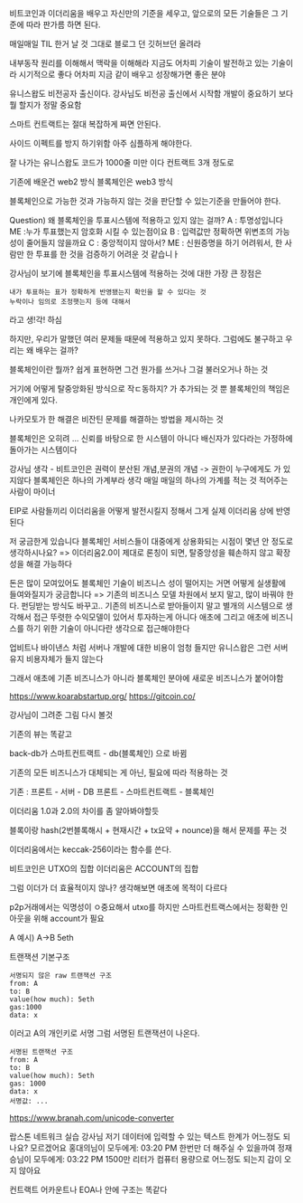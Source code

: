 비트코인과 이더리움을 배우고 자신만의 기준을 세우고,
앞으로의 모든 기술들은 그 기준에 따라 판가름 하면 된다.

매일매일 TIL 한거 날 것 그대로
블로그 던 깃허브던 올려라

내부동작 원리를 이해해서 맥락을 이해해라
지금도 어차피 기술이 발전하고 있는 기술이라 시기적으로 좋다
어차피 지금 같이 배우고 성장해가면 좋은 분야

유니스왑도 비전공자 출신이다.
강사님도 비전공 출신에서 시작함
개발이 중요하기 보다 뭘 할지가 정말 중요함

스마트 컨트랙트는
절대 복잡하게 짜면 안된다.

사이드 이펙트를 방지 하기위함
아주 심플하게 해야한다.

잘 나가는 유니스왑도 코드가 1000줄 미만 이다
컨트랙트 3개 정도로

기존에 배운건 web2 방식
블록체인은 web3 방식

블록체인으로 가능한 것과 가능하지 않는 것을 판단할 수 있는기준을 만들어야 한다.

Question) 왜 블록체인을 투표시스템에 적용하고 있지 않는 걸까?
A : 투명성입니다
ME :누가 투표했는지 암호화 시킬 수 있는점이요
B : 입력값만 정확하면 위변조의 가능성이 줄어들지 않을까요
C : 중앙적이지 않아서?
ME : 신원증명을 하기 어려워서, 한 사람만 한 투표를 한 것을 검증하기 어려운 것 같습니ㅏ

강사님이 보기에 블록체인을 투표시스템에 적용하는 것에 대한 가장 큰 장점은

```
내가 투표하는 표가 정확하게 반영됐는지 확인을 할 수 있다는 것
누락이나 임의로 조정햇는지 등에 대해서
```

라고 생!각! 하심

하지만, 우리가 말했던 여러 문제들 때문에 적용하고 있지 못하다.
그럼에도 불구하고 우리는 왜 배우는 걸까?

블록체인이란 뭘까?
쉽게 표현하면 그건 뭔가를 쓰거나 그걸 불러오거나 하는 것

거기에 어떻게 탈중앙화된 방식으로 작ㄷ동하지? 가 추가되는 것 뿐
블록체인의 책임은 개인에게 있다.

나카모토가 한 해결은
비잔틴 문제를 해결하는 방법을 제시하는 것

블록체인은 오히려 ...
신뢰를 바탕으로 한 시스템이 아니다
배신자가 있다라는 가정하에 돌아가는 시스템이다

강사님 생각 - 비트코인은 권력이 분산된 개념,분권의 개념 -> 권한이 누구에게도 가 있지않다
블록체인은 하나의 가계부라 생각
매일 매일의 하나의 가계를 적는 것
적어주는 사람이 마이너

EIP로 사람들끼리 이더리움을 어떻게 발전시킬지 정해서
그게 실제 이더리움 상에 반영된다

저 궁금한게 있습니다 블록체인 서비스들이 대중에게 상용화되는 시점이 몇년 안 정도로 생각하시나요?
=> 이더리움2.0이 제대로 론칭이 되면, 탈중앙성을 훼손하지 않고 확장성을 해결 가능하다

돈은 많이 모여있어도 블록체인 기술이 비즈니스 성이 떨어지는 거면 어떻게 실생활에 들여와질지가 궁금합니다
=> 기존의 비즈니스 모델 차원에서 보지 말고, 많이 바꿔야 한다. 펀딩받는 방식도 바꾸고..
기존의 비즈니스로 받아들이지 말고 별개의 시스템으로 생각해서 접근
뚜렷한 수익모델이 있어서 투자하는게 아니다 애초에
그리고 애초에 비즈니스를 하기 위한 기술이 아니다란 생각으로 접근해야한다

업비트나 바이낸스 처럼 서버나 개발에 대한 비용이 엄청 들지만
유니스왑은 그런 서버 유지 비용자체가 들지 않는다

그래서 애초에 기존 비즈니스가 아니라
블록체인 분야에 새로운 비즈니스가 붙어야함

https://www.koarabstartup.org/
https://gitcoin.co/

강사님이 그려준 그림 다시 볼것

기존의 뷰는 똑같고

back-db가 스마트컨트랙트 - db(블록체인)
으로 바뀜

기존의 모든 비즈니스가 대체되는 게 아닌,
필요에 따라 적용하는 것

기존 :
프론트 - 서버 - DB
프론트 - 스마트컨트랙트 - 블록체인

이더리움 1.0과 2.0의 차이를 좀 알아봐야할듯

블록이랑
hash(2번블록해시 + 현재시간 + tx요약 + nounce)을 해서
문제를 푸는 것

이더리움에서는 keccak-256이라는 함수를 쓴다.

비트코인은 UTXO의 집합
이더리움은 ACCOUNT의 집합

그럼 이더가 더 효율적이지 않나?
생각해보면 애초에 목적이 다르다

p2p거래에서는 익명성이 ㅇ중요해서 utxo를 하지만
스마트컨트랙스에서는 정확한 인아웃을 위해 account가 필요

A
예시)
A->B 5eth

트랜잭션 기본구조

```
서명되지 않은 raw 트랜잭션 구조
from: A
to: B
value(how much): 5eth
gas:1000
data: x
```

이러고 A의 개인키로 서명
그럼 서명된 트랜잭션이 나온다.

```
서명된 트랜잭션 구조
from: A
to: B
value(how much): 5eth
gas: 1000
data: x
서명값: ...
```

https://www.branah.com/unicode-converter

랍스톤 네트워크
실습
강사님 저기 데이터에 입력할 수 있는 텍스트 한계가 어느정도 되나요?
모르겠어요
홍대의님이 모두에게: 03:20 PM
한번만 더
해주실 수 있을까여
정재승님이 모두에게: 03:22 PM
1500만 리터가 컴퓨터 용량으로 어느정도 되는지 감이 오지
않아요

컨트랙트 어카운트나
EOA나
안에 구조는 똑같다
